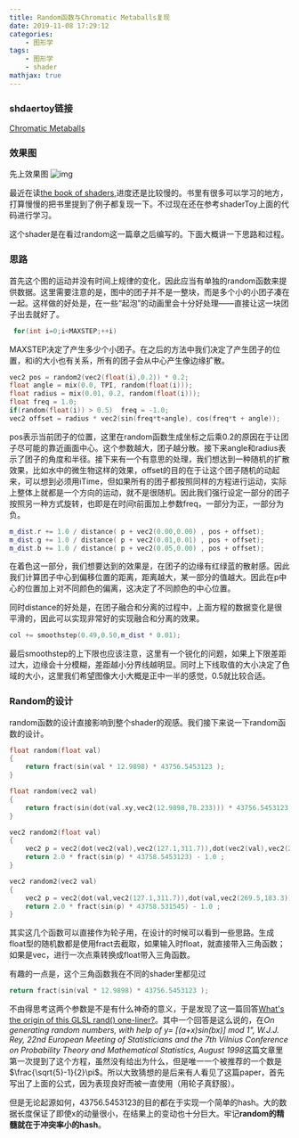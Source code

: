 ```yaml
---
title: Random函数与Chromatic Metaballs复现
date: 2019-11-08 17:29:12
categories:
    - 图形学
tags: 
    - 图形学
    - shader
mathjax: true
---
```


### shdaertoy链接
[Chromatic Metaballs](https://www.shadertoy.com/view/MdjczK)

### 效果图
先上效果图
![img](https://s2.ax1x.com/2019/11/09/MeMDXQ.md.gif)


最近在读[the book of shaders](https://thebookofshaders.com/),进度还是比较慢的。书里有很多可以学习的地方，打算慢慢的把书里提到了例子都复现一下。不过现在还在参考shaderToy上面的代码进行学习。

这个shader是在看过random这一篇章之后编写的。下面大概讲一下思路和过程。

### 思路
首先这个图的运动并没有时间上规律的变化，因此应当有单独的random函数来提供数据。这里需要注意的是，图中的团子并不是一整块，而是多个小的小团子凑在一起。这样做的好处是，在一些“起泡”的动画里会十分好处理——直接让这一块团子出去就好了。

```c++
 for(int i=0;i<MAXSTEP;++i)
 ```

 MAXSTEP决定了产生多少个小团子。在之后的方法中我们决定了产生团子的位置，和i的大小也有关系，所有的团子会从中心产生像边缘扩散。

 ```c++
vec2 pos = random2(vec2(float(i),0.2)) * 0.2;
float angle = mix(0.0, TPI, random(float(i)));
float radius = mix(0.01, 0.2, random(float(i)));
float freq = 1.0;
if(random(float(i)) > 0.5)	freq = -1.0;
vec2 offset = radius * vec2(sin(freq*t+angle), cos(freq*t + angle));
```
pos表示当前团子的位置，这里在random函数生成坐标之后乘0.2的原因在于让团子尽可能的靠近画面中心。这个参数越大，团子越分散。接下来angle和radius表示了团子的角度和半径。接下来有一个有意思的处理，我们想达到一种随机的扩散效果，比如水中的微生物这样的效果，offset的目的在于让这个团子随机的动起来，可以想到必须用iTime，但如果所有的团子都按照同样的方程进行运动，实际上整体上就都是一个方向的运动，就不是很随机。因此我们强行设定一部分的团子按照另一种方式旋转，也即是在时间t前面加上参数freq，一部分为正，一部分为负。

```c++
m_dist.r += 1.0 / distance( p + vec2(0.00,0.00) , pos + offset);
m_dist.g += 1.0 / distance( p + vec2(0.01,0.01) , pos + offset);
m_dist.b += 1.0 / distance( p + vec2(0.05,0.00) , pos + offset);
```

在着色这一部分，我们想要达到的效果是，在团子的边缘有红绿蓝的散射感。因此我们计算团子中心到偏移位置的距离，距离越大，某一部分的值越大。因此在p中心的位置加上对不同颜色的偏离，这决定了不同颜色的中心位置。

同时distance的好处是，在团子融合和分离的过程中，上面方程的数据变化是很平滑的，因此可以实现非常好的实现融合和分离的效果。

```c++
col += smoothstep(0.49,0.50,m_dist * 0.01);
```
最后smoothstep的上下限也应该注意，这里有一个锐化的问题，如果上下限差距过大，边缘会十分模糊，差距越小分界线越明显。同时上下线取值的大小决定了色域的大小，这里我们希望图像大小大概是正中一半的感觉，0.5就比较合适。

### Random的设计
random函数的设计直接影响到整个shader的观感。我们接下来说一下random函数的设计。

```c++
float random(float val)
{
	return fract(sin(val * 12.9898) * 43756.5453123 );
}

float random(vec2 val)
{
	return fract(sin(dot(val.xy,vec2(12.9898,78.233))) * 43756.5453123 );
}

vec2 random2(float val)
{
	vec2 p = vec2(dot(vec2(val),vec2(127.1,311.7)),dot(vec2(val),vec2(269.5,183.3)) );
    return 2.0 * fract(sin(p) * 43758.5453123) - 1.0 ;
}

vec2 random2(vec2 val)
{
	vec2 p = vec2(dot(val,vec2(127.1,311.7)),dot(val,vec2(269.5,183.3)) );
    return 2.0 * fract(sin(p) * 43758.531545) - 1.0 ;
}
```
其实这几个函数可以直接作为轮子用，在设计的时候可以看到一些思路。生成float型的随机数都是使用fract去截取，如果输入时float，就直接带入三角函数；如果是vec，进行一次点乘转换成float带入三角函数。

有趣的一点是，这个三角函数我在不同的shader里都见过
```c++
return fract(sin(val * 12.9898) * 43756.5453123 );
```
不由得思考这两个参数是不是有什么神奇的意义，于是发现了这一篇回答[What's the origin of this GLSL rand() one-liner?](https://stackoverflow.com/questions/12964279/whats-the-origin-of-this-glsl-rand-one-liner)。其中一个回答是这么说的，在*On generating random numbers, with help of y= [(a+x)sin(bx)] mod 1", W.J.J. Rey, 22nd European Meeting of Statisticians and the 7th Vilnius Conference on Probability Theory and Mathematical Statistics, August 1998*这篇文章里第一次提到了这个方程，虽然没有给出为什么，但是唯一一个被推荐的一个数是$\frac{\sqrt{5}-1}{2}\pi$。所以大致猜想的是后来有人看见了这篇paper，首先写出了上面的公式，因为表现良好而被一直使用（用轮子真舒服）。

但是无论起源如何，43756.5453123的目的都在于实现一个简单的hash。大的数据长度保证了即使x的动量很小，在结果上的变动也十分巨大。牢记**random的精髓就在于冲突率小的hash**。